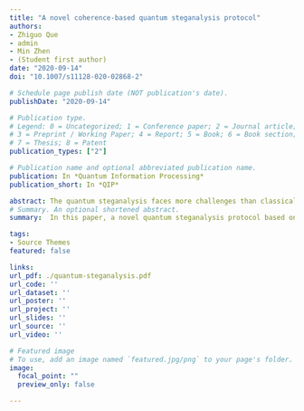 ```yaml
---
title: "A novel coherence-based quantum steganalysis protocol"
authors:
- Zhiguo Que
- admin
- Min Zhen
- (Student first author)
date: "2020-09-14"
doi: "10.1007/s11128-020-02868-2"

# Schedule page publish date (NOT publication's date).
publishDate: "2020-09-14"

# Publication type.
# Legend: 0 = Uncategorized; 1 = Conference paper; 2 = Journal article;
# 3 = Preprint / Working Paper; 4 = Report; 5 = Book; 6 = Book section;
# 7 = Thesis; 8 = Patent
publication_types: ["2"]

# Publication name and optional abbreviated publication name.
publication: In *Quantum Information Processing*
publication_short: In *QIP*

abstract: The quantum steganalysis faces more challenges than classical steganalysis owing to the support of quantum mechanical principles such as Heisenberg uncertainty principle and non-cloning theorem. In this paper, a novel quantum steganalysis protocol based on pure state is proposed, which adheres to the fundamental fact that classical steganography tends to change the probability distribution of the carrier, and the physical properties that the unknown quantum state discrimination process is sensitive to the distribution in quantum state discrimination. After utilizing accurate calculation on the geometric coherence and 1/2-affinity coherence to obtain the probability that the transmitted quantum states can be correctly discriminated, effective detection on covert communication can be achieved by comparing the detected distribution with theoretical distribution. Meanwhile, steganographic detection rate and false alarm rate are introduced as two significant performance evaluation parameters of quantum steganalysis. In this paper, the quantum steganalysis and performance evaluation targeting the BB84-based quantum steganography proposed by Martin are given in detail. The geometric coherence and 1/2-affinity coherence change substantially when the steganographic embedding rate is above 0.2, and a high steganographic detection rate and a low false alarm rate can be obtained according to the proposed protocol. Besides, the impact on QKD efficiency can be controlled by adjusting the detection rate or adopting sampling detection strategy. It proves that the proposed protocol has a satisfactory quantum steganalysis performance.
# Summary. An optional shortened abstract.
summary:  In this paper, a novel quantum steganalysis protocol based on pure state is proposed, which adheres to the fundamental fact that classical steganography tends to change the probability distribution of the carrier, and the physical properties that the unknown quantum state discrimination process is sensitive to the distribution in quantum state discrimination.

tags:
- Source Themes
featured: false

links:
url_pdf: ./quantum-steganalysis.pdf
url_code: ''
url_dataset: ''
url_poster: ''
url_project: ''
url_slides: ''
url_source: ''
url_video: ''

# Featured image
# To use, add an image named `featured.jpg/png` to your page's folder. 
image:
  focal_point: ""
  preview_only: false

---
```



